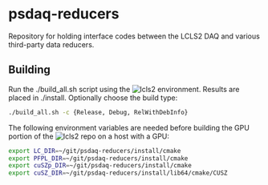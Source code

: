 # psdaq-reducers
Repository for holding interface codes between the LCLS2 DAQ and various
third-party data reducers.

## Building
Run the ./build_all.sh script using the
![lcls2](https://github.com/slac-lcls/lcls2) environment.  Results are placed
in ./install.  Optionally choose the build type:
```bash
./build_all.sh -c {Release, Debug, RelWithDebInfo}
```

The following environment variables are needed before building the GPU portion
of the ![lcls2](https://github.com/slac-lcls/lcls2) repo on a host with a GPU:
```bash
export LC_DIR=~/git/psdaq-reducers/install/cmake
export PFPL_DIR=~/git/psdaq-reducers/install/cmake
export cuSZp_DIR=~/git/psdaq-reducers/install/cmake
export cuSZ_DIR=~/git/psdaq-reducers/install/lib64/cmake/CUSZ
```
